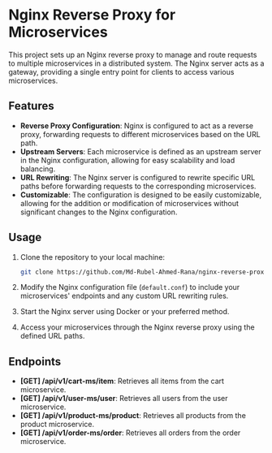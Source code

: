 # Nginx Reverse Proxy for Microservices

This project sets up an Nginx reverse proxy to manage and route requests to multiple microservices in a distributed system. The Nginx server acts as a gateway, providing a single entry point for clients to access various microservices.

## Features

- **Reverse Proxy Configuration**: Nginx is configured to act as a reverse proxy, forwarding requests to different microservices based on the URL path.
- **Upstream Servers**: Each microservice is defined as an upstream server in the Nginx configuration, allowing for easy scalability and load balancing.
- **URL Rewriting**: The Nginx server is configured to rewrite specific URL paths before forwarding requests to the corresponding microservices.
- **Customizable**: The configuration is designed to be easily customizable, allowing for the addition or modification of microservices without significant changes to the Nginx configuration.

## Usage

1. Clone the repository to your local machine:

   ```bash
   git clone https://github.com/Md-Rubel-Ahmed-Rana/nginx-reverse-proxy.git
   ```

2. Modify the Nginx configuration file (`default.conf`) to include your microservices' endpoints and any custom URL rewriting rules.

3. Start the Nginx server using Docker or your preferred method.

4. Access your microservices through the Nginx reverse proxy using the defined URL paths.

## Endpoints

- **[GET] /api/v1/cart-ms/item**: Retrieves all items from the cart microservice.
- **[GET] /api/v1/user-ms/user**: Retrieves all users from the user microservice.
- **[GET] /api/v1/product-ms/product**: Retrieves all products from the product microservice.
- **[GET] /api/v1/order-ms/order**: Retrieves all orders from the order microservice.
